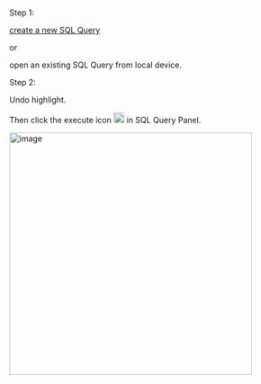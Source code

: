 #

Step 1:

[create a new SQL Query](https://github.com/40843245/ASP.NET-core-MVC/blob/main/ASP.NET%20core%20MVC5/SQL%20Server%20Object%20Explorer/How%20to/How%20to%20create%20new%20SQL%20Query%20in%20SQL%20Server%20Object%20Explorer%20in%20VS%3F.md)

or 

open an existing SQL Query from local device.

Step 2:

Undo highlight.

Then click the execute icon <img width="19" alt="image" src="https://github.com/user-attachments/assets/63fa6ecc-b95b-4fae-b07e-ecfbc0ce30cb" /> in SQL Query Panel.

<img width="431" alt="image" src="https://github.com/user-attachments/assets/9a589c6f-58cb-4866-9a8c-f0d34dca4f18" />


